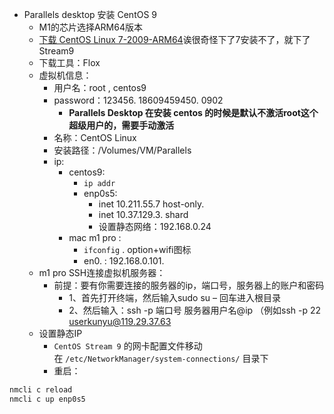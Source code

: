 - Parallels desktop 安装 CentOS 9
	- M1的芯片选择ARM64版本
	-  [下载 CentOS Linux 7-2009-ARM64](https://www.centos.org/download/)诶很奇怪下了7安装不了，就下了 Stream9
	- 下载工具：Flox
	- 虚拟机信息：
		- 用户名：root , centos9
		- password：123456. 18609459450. 0902
			- **Parallels Desktop 在安装 centos 的时候是默认不激活root这个超级用户的，需要手动激活**
		- 名称：CentOS Linux
		- 安装路径：/Volumes/VM/Parallels
		- ip: 
			- centos9: 
				- `ip addr` 
				- enp0s5: 
					- inet 10.211.55.7    host-only.  
					- inet 10.37.129.3. shard
					- 设置静态网络：192.168.0.24
			- mac m1 pro : 
				- `ifconfig`  \. option+wifi图标
				- en0.  :  192.168.0.101. 
	- m1 pro SSH连接虚拟机服务器：
		- 前提：要有你需要连接的服务器的ip，端口号，服务器上的账户和密码 
			- 1、首先打开终端，然后输入sudo su – 回车进入根目录 
			- 2、然后输入：ssh -p 端口号 服务器用户名@ip （例如ssh -p 22 userkunyu@119.29.37.63
	- 设置静态IP
		- `CentOS Stream 9` 的网卡配置文件移动在 `/etc/NetworkManager/system-connections/` 目录下
		- 重启：
``` r
nmcli c reload
nmcli c up enp0s5
```